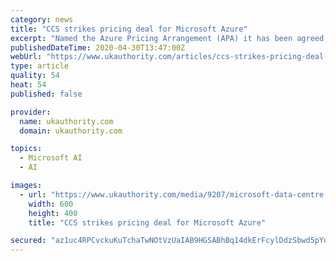 ```yaml
---
category: news
title: "CCS strikes pricing deal for Microsoft Azure"
excerpt: "Named the Azure Pricing Arrangement (APA) it has been agreed as an addendum to the existing Digital Transformation Arrangement (DTA) memorandum of understanding, which was signed in 2018 and is scheduled to run until April 2021."
publishedDateTime: 2020-04-30T13:47:00Z
webUrl: "https://www.ukauthority.com/articles/ccs-strikes-pricing-deal-for-microsoft-azure/"
type: article
quality: 54
heat: 54
published: false

provider:
  name: ukauthority.com
  domain: ukauthority.com

topics:
  - Microsoft AI
  - AI

images:
  - url: "https://www.ukauthority.com/media/9207/microsoft-data-centre.jpg"
    width: 600
    height: 400
    title: "CCS strikes pricing deal for Microsoft Azure"

secured: "az1uc4RPCvckuKuTchaTwNOtVzUaIAB9HGSABhBq14dkErFcylDdzSbwd5pYuY8cxuQuGaGVT1RyxhtmJeZjV+/vxdXjHBMtQUQivNGm6zc48mOg3Lx9hhX/nqI/ITH9fGqZIJqAS4GKIZw8Eq5DA6dLKfoHK3tlNHv464FUe2Teer1QMYy8/p+MHJ8/AZiPFL0+sMGwcnu+WlQHcv5uukA1ujA51T0w79Mw1KFWaM7vL0Iwi2qr+BsK1PnvXhlJBSMse5250ovldTDyewAdaAGG74bpkQwb9Qp35zPzHUgn1qwOLLjQJy2HDUy+eIU73Sfq8WCtIoRfJ+4S+QAmZoz/LewEKnDEhDgkXrDVhFpD+fXNxZVUeFYafB5Ps5P+kDUGKNEEbUMJzQ50WZpvY4SbzDXHwbnY3T3ckhrl5PofU3kLlvDsaJtVcGSp0WS8D0F1FEjcOHrNhOc4uxdMMet4B22XqliEVKF2p9cvPZ0=;OOqM6zysFcO07DCzPFwQ0g=="
---
```


